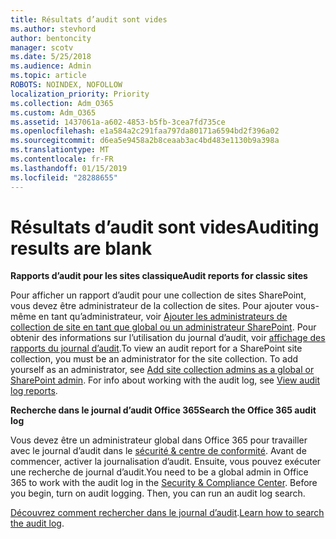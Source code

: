 ```yaml
---
title: Résultats d’audit sont vides
ms.author: stevhord
author: bentoncity
manager: scotv
ms.date: 5/25/2018
ms.audience: Admin
ms.topic: article
ROBOTS: NOINDEX, NOFOLLOW
localization_priority: Priority
ms.collection: Adm_O365
ms.custom: Adm_O365
ms.assetid: 1437061a-a602-4853-b5fb-3cea7fd735ce
ms.openlocfilehash: e1a584a2c291faa797da80171a6594bd2f396a02
ms.sourcegitcommit: d6ea5e9458a2b8ceaab3ac4bd483e1130b9a398a
ms.translationtype: MT
ms.contentlocale: fr-FR
ms.lasthandoff: 01/15/2019
ms.locfileid: "28288655"
---
```

# <a name="auditing-results-are-blank"></a><span data-ttu-id="7fae6-102">Résultats d’audit sont vides</span><span class="sxs-lookup"><span data-stu-id="7fae6-102">Auditing results are blank</span></span>

 <span data-ttu-id="7fae6-103">**Rapports d’audit pour les sites classique**</span><span class="sxs-lookup"><span data-stu-id="7fae6-103">**Audit reports for classic sites**</span></span>
  
<span data-ttu-id="7fae6-p101">Pour afficher un rapport d’audit pour une collection de sites SharePoint, vous devez être administrateur de la collection de sites. Pour ajouter vous-même en tant qu’administrateur, voir [Ajouter les administrateurs de collection de site en tant que global ou un administrateur SharePoint](https://go.microsoft.com/fwlink/?linkid=869390). Pour obtenir des informations sur l’utilisation du journal d’audit, voir [affichage des rapports du journal d’audit](https://go.microsoft.com/fwlink/?linkid=395237).</span><span class="sxs-lookup"><span data-stu-id="7fae6-p101">To view an audit report for a SharePoint site collection, you must be an administrator for the site collection. To add yourself as an administrator, see [Add site collection admins as a global or SharePoint admin](https://go.microsoft.com/fwlink/?linkid=869390). For info about working with the audit log, see [View audit log reports](https://go.microsoft.com/fwlink/?linkid=395237).</span></span> 
  
 <span data-ttu-id="7fae6-106">**Recherche dans le journal d’audit Office 365**</span><span class="sxs-lookup"><span data-stu-id="7fae6-106">**Search the Office 365 audit log**</span></span>
  
<span data-ttu-id="7fae6-p102">Vous devez être un administrateur global dans Office 365 pour travailler avec le journal d’audit dans le [sécurité &amp; centre de conformité](https://protection.office.com). Avant de commencer, activer la journalisation d’audit. Ensuite, vous pouvez exécuter une recherche de journal d’audit.</span><span class="sxs-lookup"><span data-stu-id="7fae6-p102">You need to be a global admin in Office 365 to work with the audit log in the [Security &amp; Compliance Center](https://protection.office.com). Before you begin, turn on audit logging. Then, you can run an audit log search.</span></span> 
  
<span data-ttu-id="7fae6-110">[Découvrez comment rechercher dans le journal d’audit](https://go.microsoft.com/fwlink/?linkid=708432).</span><span class="sxs-lookup"><span data-stu-id="7fae6-110">[Learn how to search the audit log](https://go.microsoft.com/fwlink/?linkid=708432).</span></span>
  

